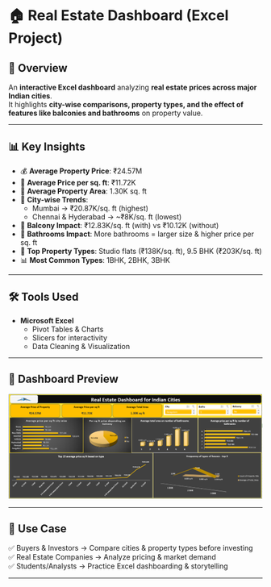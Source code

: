 # 🏠 Real Estate Dashboard (Excel Project)

## 📌 Overview
An **interactive Excel dashboard** analyzing **real estate prices across major Indian cities**.  
It highlights **city-wise comparisons, property types, and the effect of features like balconies and bathrooms** on property value.  

---

## 📊 Key Insights
- 💰 **Average Property Price**: ₹24.57M  
- 📏 **Average Price per sq. ft**: ₹11.72K  
- 📐 **Average Property Area**: 1.30K sq. ft  
- 🌆 **City-wise Trends**:  
  - Mumbai → ₹20.87K/sq. ft (highest)  
  - Chennai & Hyderabad → ~₹8K/sq. ft (lowest)  
- 🚪 **Balcony Impact**: ₹12.83K/sq. ft (with) vs ₹10.12K (without)  
- 🚿 **Bathrooms Impact**: More bathrooms = larger size & higher price per sq. ft  
- 🏢 **Top Property Types**: Studio flats (₹138K/sq. ft), 9.5 BHK (₹203K/sq. ft)  
- 📊 **Most Common Types**: 1BHK, 2BHK, 3BHK  

---

## 🛠️ Tools Used
- **Microsoft Excel**  
  - Pivot Tables & Charts  
  - Slicers for interactivity  
  - Data Cleaning & Visualization  

---

## 📸 Dashboard Preview
![Dashboard Preview](real_estate_dashboard.png)  

---

## 🚀 Use Case
✅ Buyers & Investors → Compare cities & property types before investing  
✅ Real Estate Companies → Analyze pricing & market demand  
✅ Students/Analysts → Practice Excel dashboarding & storytelling  

---
